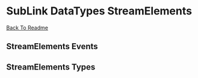 # SubLink DataTypes StreamElements

[Back To Readme](../../../README.md)

## StreamElements Events

## StreamElements Types
